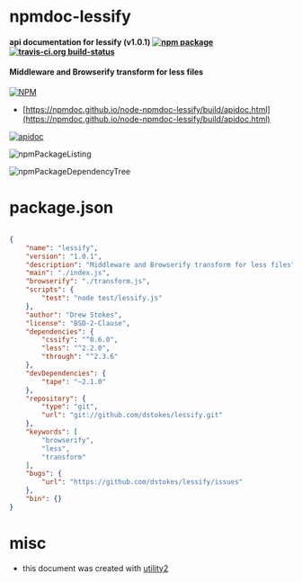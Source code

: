 # npmdoc-lessify

#### api documentation for  lessify (v1.0.1)  [![npm package](https://img.shields.io/npm/v/npmdoc-lessify.svg?style=flat-square)](https://www.npmjs.org/package/npmdoc-lessify) [![travis-ci.org build-status](https://api.travis-ci.org/npmdoc/node-npmdoc-lessify.svg)](https://travis-ci.org/npmdoc/node-npmdoc-lessify)

#### Middleware and Browserify transform for less files

[![NPM](https://nodei.co/npm/lessify.png?downloads=true&downloadRank=true&stars=true)](https://www.npmjs.com/package/lessify)

- [https://npmdoc.github.io/node-npmdoc-lessify/build/apidoc.html](https://npmdoc.github.io/node-npmdoc-lessify/build/apidoc.html)

[![apidoc](https://npmdoc.github.io/node-npmdoc-lessify/build/screenCapture.buildCi.browser.%252Ftmp%252Fbuild%252Fapidoc.html.png)](https://npmdoc.github.io/node-npmdoc-lessify/build/apidoc.html)

![npmPackageListing](https://npmdoc.github.io/node-npmdoc-lessify/build/screenCapture.npmPackageListing.svg)

![npmPackageDependencyTree](https://npmdoc.github.io/node-npmdoc-lessify/build/screenCapture.npmPackageDependencyTree.svg)



# package.json

```json

{
    "name": "lessify",
    "version": "1.0.1",
    "description": "Middleware and Browserify transform for less files",
    "main": "./index.js",
    "browserify": "./transform.js",
    "scripts": {
        "test": "node test/lessify.js"
    },
    "author": "Drew Stokes",
    "license": "BSD-2-Clause",
    "dependencies": {
        "cssify": "^0.6.0",
        "less": "^2.2.0",
        "through": "^2.3.6"
    },
    "devDependencies": {
        "tape": "~2.1.0"
    },
    "repository": {
        "type": "git",
        "url": "git://github.com/dstokes/lessify.git"
    },
    "keywords": [
        "browserify",
        "less",
        "transform"
    ],
    "bugs": {
        "url": "https://github.com/dstokes/lessify/issues"
    },
    "bin": {}
}
```



# misc
- this document was created with [utility2](https://github.com/kaizhu256/node-utility2)
